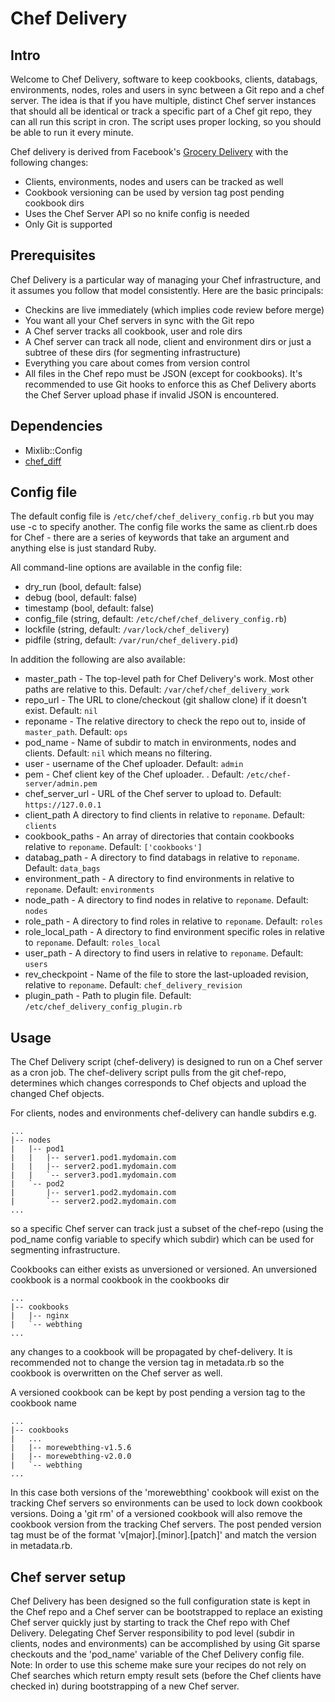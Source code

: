 # Chef Delivery

## Intro

Welcome to Chef Delivery, software to keep cookbooks, clients, databags, environments, nodes, roles and users in
sync between a Git repo and a chef server. The idea is that if you have
multiple, distinct Chef server instances that should all be identical or track a specific part of a Chef git repo, they can all run this script in cron. The script uses proper locking, so you should be
able to run it every minute.

Chef delivery is derived from Facebook's [Grocery Delivery](https://github.com/facebook/grocery-delivery) with the following changes:

 * Clients, environments, nodes and users can be tracked as well
 * Cookbook versioning can be used by version tag post pending cookbook dirs
 * Uses the Chef Server API so no knife config is needed
 * Only Git is supported

## Prerequisites

Chef Delivery is a particular way of managing your Chef infrastructure,
and it assumes you follow that model consistently. Here are the basic
principals:

* Checkins are live immediately (which implies code review before merge)
* You want all your Chef servers in sync with the Git repo
* A Chef server tracks all cookbook, user and role dirs
* A Chef server can track all node, client and environment dirs or just a subtree of these dirs (for segmenting infrastructure)
* Everything you care about comes from version control
* All files in the Chef repo must be JSON (except for cookbooks). It's recommended to use Git hooks to enforce this as Chef Delivery aborts the Chef Server upload phase if invalid JSON is encountered.

## Dependencies

* Mixlib::Config
* [chef_diff](https://github.com/One-com/chef_diff)

## Config file

The default config file is `/etc/chef/chef_delivery_config.rb` but you may use -c to specify
another. The config file works the same as client.rb does for Chef - there
are a series of keywords that take an argument and anything else is just
standard Ruby.

All command-line options are available in the config file:

* dry_run (bool, default: false)
* debug (bool, default: false)
* timestamp (bool, default: false)
* config_file (string, default: `/etc/chef/chef_delivery_config.rb`)
* lockfile (string, default: `/var/lock/chef_delivery`)
* pidfile (string, default: `/var/run/chef_delivery.pid`)

In addition the following are also available:

* master_path - The top-level path for Chef Delivery's work. Most other
  paths are relative to this. Default: `/var/chef/chef_delivery_work`
* repo_url - The URL to clone/checkout (git shallow clone) if it doesn't exist. Default: `nil`
* reponame - The relative directory to check the repo out to, inside of
  `master_path`. Default: `ops`
* pod_name - Name of subdir to match in environments, nodes and clients. Default: `nil` which means no filtering.
* user - username of the Chef uploader. Default: `admin`
* pem - Chef client key of the Chef uploader. . Default: `/etc/chef-server/admin.pem`
* chef\_server\_url - URL of the Chef server to upload to. Default: `https://127.0.0.1`
* client_path A directory to find clients in relative to `reponame`. Default:
  `clients`
* cookbook_paths - An array of directories that contain cookbooks relative to
  `reponame`. Default: `['cookbooks']`
* databag_path - A directory to find databags in relative to `reponame`.
  Default: `data_bags`
* environment_path - A directory to find environments in relative to `reponame`.
  Default: `environments`
* node_path - A directory to find nodes in relative to `reponame`. Default:
  `nodes`
* role_path - A directory to find roles in relative to `reponame`. Default:
  `roles`
* role_local_path - A directory to find environment specific roles in relative to `reponame`. Default:
  `roles_local`
* user_path - A directory to find users in relative to `reponame`. Default:
  `users`
* rev_checkpoint - Name of the file to store the last-uploaded revision,
  relative to `reponame`. Default: `chef_delivery_revision`
* plugin_path - Path to plugin file. Default: `/etc/chef_delivery_config_plugin.rb`

## Usage

The Chef Delivery script (chef-delivery) is designed to run on a Chef server as a cron job. The chef-delivery script pulls from the git chef-repo, determines which changes corresponds to Chef objects and upload the changed Chef objects.

For clients, nodes and environments chef-delivery can handle subdirs e.g.

	...
	|-- nodes
	|   |-- pod1
	|   |   |-- server1.pod1.mydomain.com
	|   |   |-- server2.pod1.mydomain.com
	|   |   `-- server3.pod1.mydomain.com
	|   `-- pod2
	|       |-- server1.pod2.mydomain.com
	|       `-- server2.pod2.mydomain.com
	...

so a specific Chef server can track just a subset of the chef-repo (using the pod_name config variable to specify which subdir) which can be used for segmenting infrastructure.

Cookbooks can either exists as unversioned or versioned. An unversioned cookbook is a normal cookbook in the cookbooks dir

	...
	|-- cookbooks
	|   |-- nginx
	|   `-- webthing
	...

any changes to a cookbook will be propagated by chef-delivery. It is recommended not to change the version tag in metadata.rb so the cookbook is overwritten on the Chef server as well.

A versioned cookbook can be kept by post pending a version tag to the cookbook name

	...
	|-- cookbooks
	|   ...
	|   |-- morewebthing-v1.5.6
	|   |-- morewebthing-v2.0.0
	|   `-- webthing
	...

In this case both versions of the 'morewebthing' cookbook will exist on the tracking Chef servers so environments can be used to lock down cookbook versions. Doing a 'git rm' of a versioned cookbook will also remove the cookbook version from the tracking Chef servers. The post pended version tag must be of the format 'v[major].[minor].[patch]' and match the version in metadata.rb.

## Chef server setup

Chef Delivery has been designed so the full configuration state is kept in the Chef repo and a Chef server can be bootstrapped to replace an existing Chef server quickly just by starting to track the Chef repo with Chef Delivery. Delegating Chef Server responsibility to pod level (subdir in clients, nodes and environments) can be accomplished by using Git sparse checkouts and the 'pod_name' variable of the Chef Delivery config file. Note: In order to use this scheme make sure your recipes do not rely on Chef searches which return empty result sets  (before the Chef clients have checked in) during bootstrapping of a new Chef server.
